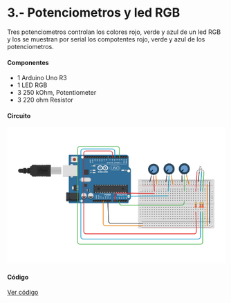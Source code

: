 # 3.- Potenciometros y led RGB
Tres potenciometros controlan los colores rojo, verde y azul de un led RGB y los
se muestran por serial los compotentes rojo, verde y azul de los potenciometros.

#### Componentes
* 1	Arduino Uno R3
* 1	LED RGB
* 3	250 kOhm, Potentiometer
* 3	220 ohm Resistor

#### Circuito
![Circuito](circuito.png)

#### Código
[Ver código](codigo.ino)
